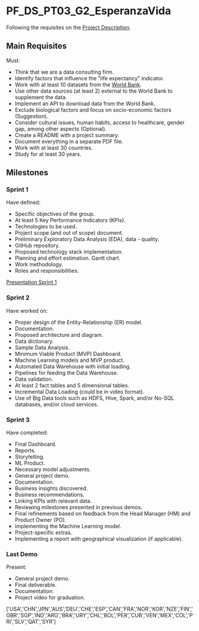 # PF_DS_PT03_G2_EsperanzaVida

Following the requisites on the [Project Description](https://github.com/soyHenry/PF_DS/blob/PART-TIME/Proyectos/esperanza_vida.md).

## Main Requisites

Must:

- Think that we are a data consulting firm.
- Identify factors that influence the "life expectancy" indicator.
- Work with at least 10 datasets from the [World Bank](https://databank.worldbank.org/databases).
- Use other data sources (at least 2) external to the World Bank to supplement the data.
- Implement an API to download data from the World Bank.
- Exclude biological factors and focus on socio-economic factors (Suggestion).
- Consider cultural issues, human habits, access to healthcare, gender gap, among other aspects (Optional).
- Create a README with a project summary.
- Document everything in a separate PDF file.
- Work with at least 30 countries.
- Study for at least 30 years.

## Milestones

### Sprint 1

Have defined:

- Specific objectives of the group.
- At least 5 Key Performance Indicators (KPIs).
- Technologies to be used.
- Project scope (and out of scope) document.
- Preliminary Exploratory Data Analysis (EDA), data - quality.
- GitHub repository.
- Proposed technology stack implementation.
- Planning and effort estimation. Gantt chart.
- Work methodology.
- Roles and responsibilities.

[Presentation Sprint 1](https://docs.google.com/presentation/d/1pUb3gqkp1Wir2-lxi2QUxNd-KVuYR7iF1GJpuHLuXmk/edit?usp=sharing)

### Sprint 2

Have worked on:

- Proper design of the Entity-Relationship (ER) model.
- Documentation.
- Proposed architecture and diagram.
- Data dictionary.
- Sample Data Analysis.
- Minimum Viable Product (MVP) Dashboard.
- Machine Learning models and MVP product.
- Automated Data Warehouse with initial loading.
- Pipelines for feeding the Data Warehouse.
- Data validation.
- At least 2 fact tables and 5 dimensional tables.
- Incremental Data Loading (could be in video format).
- Use of Big Data tools such as HDFS, Hive, Spark, and/or No-SQL databases, and/or cloud services.

### Sprint 3

Have completed:

- Final Dashboard.
- Reports.
- Storytelling.
- ML Product.
- Necessary model adjustments.
- General project demo.
- Documentation.
- Business insights discovered.
- Business recommendations.
- Linking KPIs with relevant data.
- Reviewing milestones presented in previous demos.
- Final refinements based on feedback from the Head Manager (HM) and Product Owner (PO).
- Implementing the Machine Learning model.
- Project-specific extras.
- Implementing a report with geographical visualization (if applicable).

### Last Demo

Present:

- General project demo.
- Final deliverable.
- Documentation.
- Project video for graduation.

['USA','CHN','JPN','AUS','DEU','CHE','ESP','CAN','FRA','NOR','KOR','NZE','FIN','GBR','SGP','IND','ARG','BRA','URY','CHL','BOL','PER','CUB','VEN','MEX','COL','PRI','SLV','QAT','SYR']